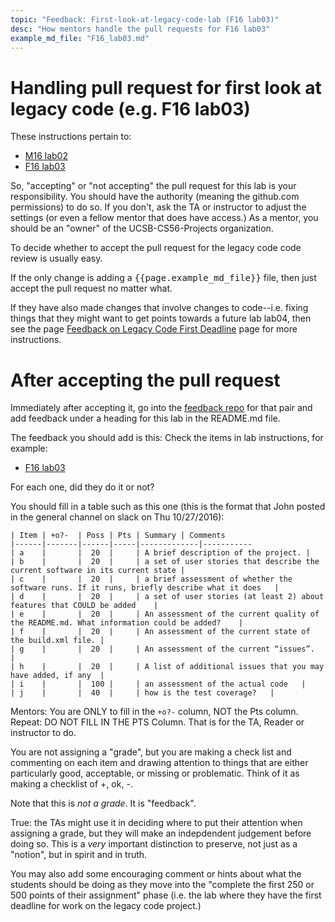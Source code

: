 ```yaml
---
topic: "Feedback: First-look-at-legacy-code-lab (F16 lab03)"
desc: "How mentors handle the pull requests for F16 lab03"
example_md_file: "F16_lab03.md"
---
```


# Handling pull request for first look at legacy code (e.g. F16 lab03)

These instructions pertain to:

* [M16 lab02](https://ucsb-cs56-m16.github.io/lab/lab02/)
* [F16 lab03](https://ucsb-cs56-f16.github.io/lab/lab03/)

So, "accepting" or "not accepting" the pull request for this lab is your responsibility.  You should have the authority (meaning the github.com permissions) to do so.  If you don't, ask the TA or instructor to adjust the settings (or even a fellow mentor that does have access.)   As a mentor, you should be an "owner" of the UCSB-CS56-Projects organization.

To decide whether to accept the pull request for the legacy code code review is usually easy.

If the only change is adding a <tt>{{page.example_md_file}}</tt> file, then just accept the pull request no matter what.

If they have also made changes that involve changes to code--i.e. fixing things that they might want to get points towards a future lab lab04, then see the page [Feedback on Legacy Code First Deadline](/topics/feedback_legacy_code_first_deadline/) page for more instructions.


# After accepting the pull request

Immediately after accepting it, go into the [feedback repo](/topics/create_feedback_repo/) for that pair and add feedback under a heading for this lab in the README.md file.

The feedback you should add is this:  Check the items in lab instructions, for example:

* [F16 lab03](https://ucsb-cs56-f16.github.io/lab/lab03/)

For each one, did they do it or not?   

You should fill in a table such as this one (this is the format that John posted in the general channel on slack on Thu 10/27/2016):

```
| Item | +o?-  | Poss | Pts | Summary | Comments  
|------|-------|------|-----|-------------|-----------
| a    |       |  20  |     | A brief description of the project. | 
| b    |       |  20  |     | a set of user stories that describe the current software in its current state |
| c    |       |  20  |     | a brief assessment of whether the software runs. If it runs, briefly describe what it does   |
| d    |       |  20  |     | a set of user stories (at least 2) about features that COULD be added    |
| e    |       |  20  |     | An assessment of the current quality of the README.md. What information could be added?    |
| f    |       |  20  |     | An assessment of the current state of the build.xml file. |
| g    |       |  20  |     | An assessment of the current “issues”.    |
| h    |       |  20  |     | A list of additional issues that you may have added, if any  |
| i    |       |  100 |     | an assessment of the actual code   |
| j    |       |  40  |     | how is the test coverage?   |
```

Mentors: You are ONLY to fill in the `+o?-` column, NOT the Pts column.  Repeat: DO NOT FILL IN THE PTS Column.  That is for the TA, Reader or instructor to do.

You are not assigning a "grade", but you are making a check list and commenting on each item and drawing attention to things that are either particularly good, acceptable, or missing or problematic.  Think of it as making a checklist of  +, ok, -.  

Note that this is *not a grade*.  It is "feedback".  

True: the TAs might use it in deciding where to put their attention when assigning a grade, but they will make an indepdendent judgement before doing so.    This is a *very* important distinction to preserve, not just as a "notion", but in spirit and in truth.

You may also add some encouraging comment or hints about what the students should be doing as they move into the "complete the first 250 or 500 points of their assignment" phase (i.e. the lab where they have the first deadline for work on the legacy code project.)


